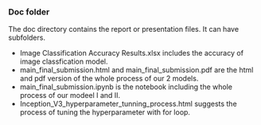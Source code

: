 ### Doc folder

The doc directory contains the report or presentation files. It can have subfolders.  

+ Image Classification Accuracy Results.xlsx includes the accuracy of image classfication model.
+ main_final_submission.html and main_final_submission.pdf are the html and pdf version of the whole process of our 2 models. 
+ main_final_submission.ipynb is the notebook including the whole process of our modeel I and II. 
+ Inception_V3_hyperparameter_tunning_process.html suggests the process of tuning the hyperparameter with for loop.

